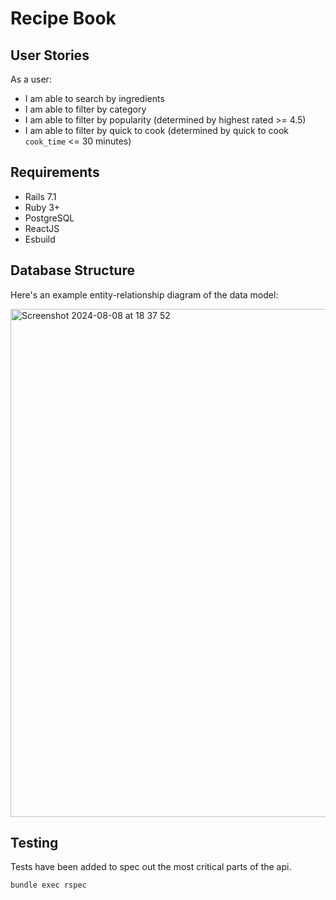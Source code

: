 # Recipe Book

## User Stories
As a user:
- I am able to search by ingredients
- I am able to filter by category
- I am able to filter by popularity (determined by highest rated >= 4.5)
- I am able to filter by quick to cook (determined by quick to cook `cook_time` <= 30 minutes)

## Requirements
- Rails 7.1
- Ruby 3+
- PostgreSQL
- ReactJS
- Esbuild

## Database Structure

Here's an example entity-relationship diagram of the data model:

<img width="813" alt="Screenshot 2024-08-08 at 18 37 52" src="https://github.com/user-attachments/assets/949485de-f8c5-4d82-a731-3608fc7034ff">

## Testing

Tests have been added to spec out the most critical parts of the api. 

`bundle exec rspec`
